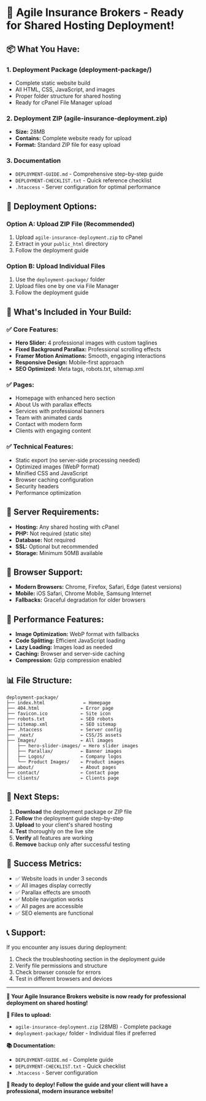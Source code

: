 # 🎉 Agile Insurance Brokers - Ready for Shared Hosting Deployment!

## 📦 **What You Have:**

### **1. Deployment Package (deployment-package/)**
- Complete static website build
- All HTML, CSS, JavaScript, and images
- Proper folder structure for shared hosting
- Ready for cPanel File Manager upload

### **2. Deployment ZIP (agile-insurance-deployment.zip)**
- **Size:** 28MB
- **Contains:** Complete website ready for upload
- **Format:** Standard ZIP file for easy upload

### **3. Documentation**
- `DEPLOYMENT-GUIDE.md` - Comprehensive step-by-step guide
- `DEPLOYMENT-CHECKLIST.txt` - Quick reference checklist
- `.htaccess` - Server configuration for optimal performance

## 🚀 **Deployment Options:**

### **Option A: Upload ZIP File (Recommended)**
1. Upload `agile-insurance-deployment.zip` to cPanel
2. Extract in your `public_html` directory
3. Follow the deployment guide

### **Option B: Upload Individual Files**
1. Use the `deployment-package/` folder
2. Upload files one by one via File Manager
3. Follow the deployment guide

## 🎯 **What's Included in Your Build:**

### **✅ Core Features:**
- **Hero Slider:** 4 professional images with custom taglines
- **Fixed Background Parallax:** Professional scrolling effects
- **Framer Motion Animations:** Smooth, engaging interactions
- **Responsive Design:** Mobile-first approach
- **SEO Optimized:** Meta tags, robots.txt, sitemap.xml

### **✅ Pages:**
- Homepage with enhanced hero section
- About Us with parallax effects
- Services with professional banners
- Team with animated cards
- Contact with modern form
- Clients with engaging content

### **✅ Technical Features:**
- Static export (no server-side processing needed)
- Optimized images (WebP format)
- Minified CSS and JavaScript
- Browser caching configuration
- Security headers
- Performance optimization

## 🔧 **Server Requirements:**
- **Hosting:** Any shared hosting with cPanel
- **PHP:** Not required (static site)
- **Database:** Not required
- **SSL:** Optional but recommended
- **Storage:** Minimum 50MB available

## 📱 **Browser Support:**
- **Modern Browsers:** Chrome, Firefox, Safari, Edge (latest versions)
- **Mobile:** iOS Safari, Chrome Mobile, Samsung Internet
- **Fallbacks:** Graceful degradation for older browsers

## 🎨 **Performance Features:**
- **Image Optimization:** WebP format with fallbacks
- **Code Splitting:** Efficient JavaScript loading
- **Lazy Loading:** Images load as needed
- **Caching:** Browser and server-side caching
- **Compression:** Gzip compression enabled

## 📊 **File Structure:**
```
deployment-package/
├── index.html              ← Homepage
├── 404.html               ← Error page
├── favicon.ico            ← Site icon
├── robots.txt             ← SEO robots
├── sitemap.xml            ← SEO sitemap
├── .htaccess              ← Server config
├── _next/                 ← CSS/JS assets
├── Images/                ← All images
│   ├── hero-slider-images/ ← Hero slider images
│   ├── Parallax/          ← Banner images
│   ├── Logos/             ← Company logos
│   └── Product Images/    ← Product images
├── about/                 ← About pages
├── contact/               ← Contact page
└── clients/               ← Clients page
```

## 🚀 **Next Steps:**

1. **Download** the deployment package or ZIP file
2. **Follow** the deployment guide step-by-step
3. **Upload** to your client's shared hosting
4. **Test** thoroughly on the live site
5. **Verify** all features are working
6. **Remove** backup only after successful testing

## 🎯 **Success Metrics:**
- ✅ Website loads in under 3 seconds
- ✅ All images display correctly
- ✅ Parallax effects are smooth
- ✅ Mobile navigation works
- ✅ All pages are accessible
- ✅ SEO elements are functional

## 📞 **Support:**
If you encounter any issues during deployment:
1. Check the troubleshooting section in the deployment guide
2. Verify file permissions and structure
3. Check browser console for errors
4. Test in different browsers and devices

---

**🎉 Your Agile Insurance Brokers website is now ready for professional deployment on shared hosting!**

**📁 Files to upload:**
- `agile-insurance-deployment.zip` (28MB) - Complete package
- `deployment-package/` folder - Individual files if preferred

**📚 Documentation:**
- `DEPLOYMENT-GUIDE.md` - Complete guide
- `DEPLOYMENT-CHECKLIST.txt` - Quick checklist
- `.htaccess` - Server configuration

**🚀 Ready to deploy! Follow the guide and your client will have a professional, modern insurance website!**
